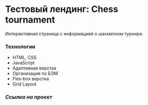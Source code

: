 # Тестовый лендинг: Chess tournament

Интерактивная страница с информацией о шахматном турнире.

### **Технологии**

- HTML, CSS
- JavaScript
- Адаптивная верстка
- Организация по БЭМ
- Flex-box верстка
- Grid Layout

### **_Ссылка на проект_**

<!-- https://ketrindan.github.io/Chess-Tournament/ -->
